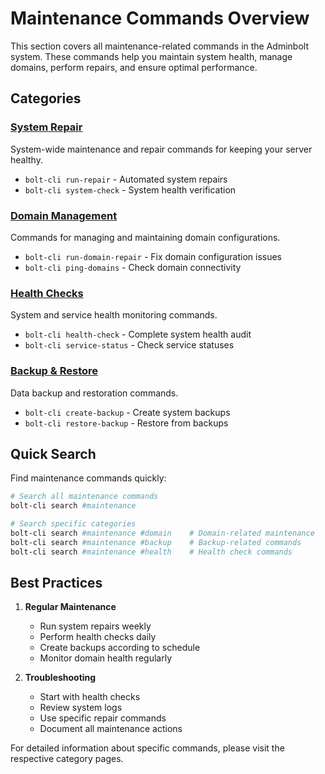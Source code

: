 # Maintenance Commands Overview

This section covers all maintenance-related commands in the Adminbolt system. These commands help you maintain system health, manage domains, perform repairs, and ensure optimal performance.

## Categories

### [System Repair](./system)
System-wide maintenance and repair commands for keeping your server healthy.
- `bolt-cli run-repair` - Automated system repairs
- `bolt-cli system-check` - System health verification

### [Domain Management](./domains)
Commands for managing and maintaining domain configurations.
- `bolt-cli run-domain-repair` - Fix domain configuration issues
- `bolt-cli ping-domains` - Check domain connectivity

### [Health Checks](./health)
System and service health monitoring commands.
- `bolt-cli health-check` - Complete system health audit
- `bolt-cli service-status` - Check service statuses

### [Backup & Restore](./backup)
Data backup and restoration commands.
- `bolt-cli create-backup` - Create system backups
- `bolt-cli restore-backup` - Restore from backups

## Quick Search

Find maintenance commands quickly:

```bash
# Search all maintenance commands
bolt-cli search #maintenance

# Search specific categories
bolt-cli search #maintenance #domain    # Domain-related maintenance
bolt-cli search #maintenance #backup    # Backup-related commands
bolt-cli search #maintenance #health    # Health check commands
```

## Best Practices

1. **Regular Maintenance**
   - Run system repairs weekly
   - Perform health checks daily
   - Create backups according to schedule
   - Monitor domain health regularly

2. **Troubleshooting**
   - Start with health checks
   - Review system logs
   - Use specific repair commands
   - Document all maintenance actions

For detailed information about specific commands, please visit the respective category pages. 